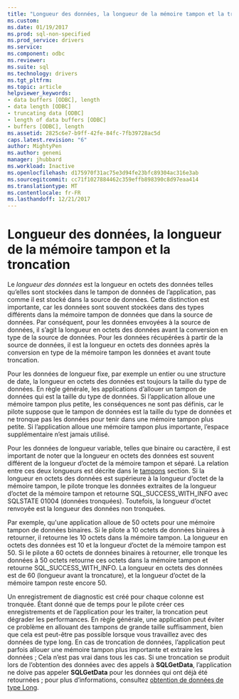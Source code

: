 ```yaml
---
title: "Longueur des données, la longueur de la mémoire tampon et la troncation | Documents Microsoft"
ms.custom: 
ms.date: 01/19/2017
ms.prod: sql-non-specified
ms.prod_service: drivers
ms.service: 
ms.component: odbc
ms.reviewer: 
ms.suite: sql
ms.technology: drivers
ms.tgt_pltfrm: 
ms.topic: article
helpviewer_keywords:
- data buffers [ODBC], length
- data length [ODBC]
- truncating data [ODBC]
- length of data buffers [ODBC]
- buffers [ODBC], length
ms.assetid: 2825c6e7-b9ff-42fe-84fc-7fb39728ac5d
caps.latest.revision: "6"
author: MightyPen
ms.author: genemi
manager: jhubbard
ms.workload: Inactive
ms.openlocfilehash: d175970f31ac75e3d94fe23bfc89304ac316e3ab
ms.sourcegitcommit: cc71f1027884462c359effb898390c8d97eaa414
ms.translationtype: MT
ms.contentlocale: fr-FR
ms.lasthandoff: 12/21/2017
---
```

# <a name="data-length-buffer-length-and-truncation"></a>Longueur des données, la longueur de la mémoire tampon et la troncation
Le *longueur des données* est la longueur en octets des données telles qu’elles sont stockées dans le tampon de données de l’application, pas comme il est stocké dans la source de données. Cette distinction est importante, car les données sont souvent stockées dans des types différents dans la mémoire tampon de données que dans la source de données. Par conséquent, pour les données envoyées à la source de données, il s’agit la longueur en octets des données avant la conversion en type de la source de données. Pour les données récupérées à partir de la source de données, il est la longueur en octets des données après la conversion en type de la mémoire tampon les données et avant toute troncation.  
  
 Pour les données de longueur fixe, par exemple un entier ou une structure de date, la longueur en octets des données est toujours la taille du type de données. En règle générale, les applications d’allouer un tampon de données qui est la taille du type de données. Si l’application alloue une mémoire tampon plus petite, les conséquences ne sont pas définis, car le pilote suppose que le tampon de données est la taille du type de données et ne tronque pas les données pour tenir dans une mémoire tampon plus petite. Si l’application alloue une mémoire tampon plus importante, l’espace supplémentaire n’est jamais utilisé.  
  
 Pour les données de longueur variable, telles que binaire ou caractère, il est important de noter que la longueur en octets des données est souvent différent de la longueur d’octet de la mémoire tampon et séparé. La relation entre ces deux longueurs est décrite dans le [tampons](../../../odbc/reference/develop-app/buffers.md) section. Si la longueur en octets des données est supérieure à la longueur d’octet de la mémoire tampon, le pilote tronque les données extraites de la longueur d’octet de la mémoire tampon et retourne SQL_SUCCESS_WITH_INFO avec SQLSTATE 01004 (données tronquées). Toutefois, la longueur d’octet renvoyée est la longueur des données non tronquées.  
  
 Par exemple, qu'une application alloue de 50 octets pour une mémoire tampon de données binaires. Si le pilote a 10 octets de données binaires à retourner, il retourne les 10 octets dans la mémoire tampon. La longueur en octets des données est 10 et la longueur d’octet de la mémoire tampon est 50. Si le pilote a 60 octets de données binaires à retourner, elle tronque les données à 50 octets retourne ces octets dans la mémoire tampon et retourne SQL_SUCCESS_WITH_INFO. La longueur en octets des données est de 60 (longueur avant la troncature), et la longueur d’octet de la mémoire tampon reste encore 50.  
  
 Un enregistrement de diagnostic est créé pour chaque colonne est tronquée. Étant donné que de temps pour le pilote créer ces enregistrements et de l’application pour les traiter, la troncation peut dégrader les performances. En règle générale, une application peut éviter ce problème en allouant des tampons de grande taille suffisamment, bien que cela est peut-être pas possible lorsque vous travaillez avec des données de type long. En cas de troncation de données, l’application peut parfois allouer une mémoire tampon plus importante et extraire les données ; Cela n’est pas vrai dans tous les cas. Si une troncation se produit lors de l’obtention des données avec des appels à **SQLGetData**, l’application ne doive pas appeler **SQLGetData** pour les données qui ont déjà été retournées ; pour plus d’informations, consultez [obtention de données de type Long](../../../odbc/reference/develop-app/getting-long-data.md).
